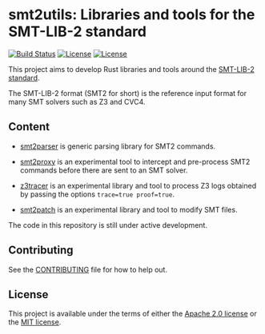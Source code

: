 # smt2utils: Libraries and tools for the SMT-LIB-2 standard

[![Build Status](https://github.com/facebookincubator/smt2utils/workflows/Rust/badge.svg)](https://github.com/facebookincubator/smt2utils/actions?query=workflow%3ARust)
[![License](https://img.shields.io/badge/license-Apache-green.svg)](LICENSE-APACHE)
[![License](https://img.shields.io/badge/license-MIT-green.svg)](LICENSE-MIT)

This project aims to develop Rust libraries and tools around the [SMT-LIB-2
standard](http://smtlib.cs.uiowa.edu/language.shtml).

The SMT-LIB-2 format (SMT2 for short) is the reference input format for many SMT solvers such
as Z3 and CVC4.

## Content

* [smt2parser](smt2parser) is generic parsing library for SMT2 commands.

* [smt2proxy](smt2proxy) is an experimental tool to intercept and pre-process SMT2
  commands before there are sent to an SMT solver.

* [z3tracer](z3tracer) is an experimental library and tool to process Z3 logs obtained by
  passing the options `trace=true proof=true`.

* [smt2patch](smt2patch) is an experimental library and tool to modify SMT files.

The code in this repository is still under active development.

## Contributing

See the [CONTRIBUTING](CONTRIBUTING.md) file for how to help out.

## License

This project is available under the terms of either the [Apache 2.0
license](LICENSE-APACHE) or the [MIT license](LICENSE-MIT).
